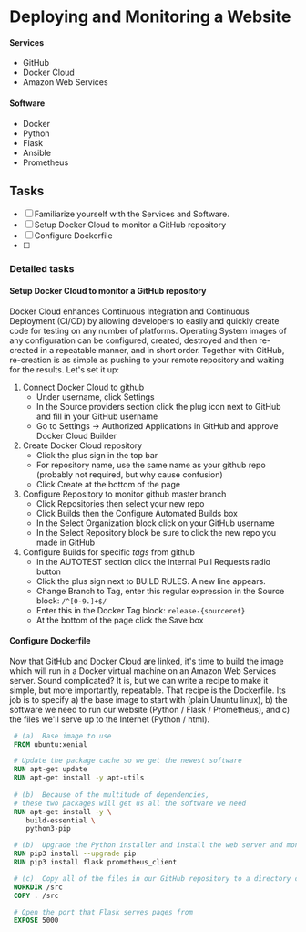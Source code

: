 # Deploying and Monitoring a Website

#### Services
 - GitHub
 - Docker Cloud
 - Amazon Web Services

#### Software
 - Docker
 - Python
 - Flask
 - Ansible
 - Prometheus

## Tasks
 - [ ] Familiarize yourself with the Services and Software.
 - [ ] Setup Docker Cloud to monitor a GitHub repository
 - [ ] Configure Dockerfile 
 - [ ] 

### Detailed tasks
#### Setup Docker Cloud to monitor a GitHub repository
Docker Cloud enhances Continuous Integration and Continuous Deployment (CI/CD) by allowing developers to easily and quickly create code for testing on any number of platforms.  Operating System images of any configuration can be configured, created, destroyed and then re-created in a repeatable manner, and in short order.  Together with GitHub, re-creation is as simple as pushing to your remote repository and waiting for the results.  Let's set it up:
1. Connect Docker Cloud to github
    - Under username, click Settings
    - In the Source providers section click the plug icon next to GitHub and fill in your GitHub username
    - Go to Settings -> Authorized Applications in GitHub and approve Docker Cloud Builder
2. Create Docker Cloud repository
    - Click the plus sign in the top bar
    - For repository name, use the same name as your github repo (probably not required, but why cause confusion)
    - Click Create at the bottom of the page
3. Configure Repository to monitor github master branch
    - Click Repositories then select your new repo
    - Click Builds then the Configure Automated Builds box
    - In the Select Organization block click on your GitHub username
    - In the Select Repository block be sure to click the new repo you made in GitHub
4. Configure Builds for specific *tags* from github
    - In the AUTOTEST section click the Internal Pull Requests radio button
    - Click the plus sign next to BUILD RULES.  A new line appears.
    - Change Branch to Tag, enter this regular expression in the Source block:  `/^[0-9.]+$/`
    - Enter this in the Docker Tag block:  `release-{sourceref}` 
    - At the bottom of the page click the Save box

#### Configure Dockerfile
Now that GitHub and Docker Cloud are linked, it's time to build the image which will run in a Docker virtual machine on an Amazon Web Services server.  Sound complicated?  It is, but we can write a recipe to make it simple, but more importantly, repeatable.  That recipe is the Dockerfile.  Its job is to specify a) the base image to start with (plain Ununtu linux), b) the software we need to run our website (Python / Flask / Prometheus), and c) the files we'll serve up to the Internet (Python / html).

```Dockerfile
 # (a)  Base image to use
 FROM ubuntu:xenial 

 # Update the package cache so we get the newest software
 RUN apt-get update
 RUN apt-get install -y apt-utils
 
 # (b)  Because of the multitude of dependencies,
 # these two packages will get us all the software we need
 RUN apt-get install -y \
    build-essential \
    python3-pip

 # (b)  Upgrade the Python installer and install the web server and monitoring software
 RUN pip3 install --upgrade pip
 RUN pip3 install flask prometheus_client

 # (c)  Copy all of the files in our GitHub repository to a directory on the Docker image (Ansible playbook / website pages / prometheus files)
 WORKDIR /src
 COPY . /src

 # Open the port that Flask serves pages from
 EXPOSE 5000
```
